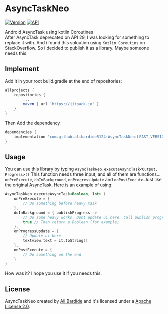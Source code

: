 AsyncTaskNeo
============

[![Version](https://jitpack.io/v/alibardide5124/AsyncTaskNeo.svg)](https://jitpack.io/#alibardide5124/AsyncTaskNeo)
[![API](https://img.shields.io/badge/API-16%2B-blue.svg?style=flat)](https://android-arsenal.com/api?level=16)

Android AsyncTask using kotlin Coroutines
<br/>
After AsyncTask deprecated on API 29, I was looking for something to replace it with. And i found this soloution using `Kotlin Coroutins` on StackOverflow. So i decided to publish it as a library. Maybe someone needs this.

Implement
---------
Add it in your root build.gradle at the end of repositories:
```groovy
allprojects {
	repositories {
		...
		maven { url 'https://jitpack.io' }
	}
}
```
Then Add the dependency
```groovy
dependencies {
    implementation 'com.github.alibardide5124:AsyncTaskNeo:LEAST_VERSION'
}
```
Usage
-----
You can use this library by typing `AsyncTaskNeo.executeAsyncTask<Output, Progress>()`
This function needs three input, and all of them are functions... `onPreExecute`, `doInBackground`, `onProgressUpdate` and `onPostExecute`.Just like the original AsyncTask.
Here is an example of using:
```kotlin
AsyncTaskNeo.executeAsyncTask<Boolean, Int> (
    onPreExecute = {
        // Do something before heavy task
    },
    doInBackground = { publishProgress ->
        // Do some heavy works. Dont update ui here. Call publish progress for updating ui.
        true // Then return a Boolean (for example)
    },
    onProgressUpdate = {
        // Update ui here
        textview.text = it.toString()
    },
    onPostExecute = {
        // Do something on the end
    }
)
```

How was it? I hope you use it if you needs this.

License
-------
AsyncTaskNeo created by [Ali Bardide](https://github.com/alibardide5124) and it's licensed under a [Apache License 2.0](http://www.apache.org/licenses/LICENSE-2.0).
